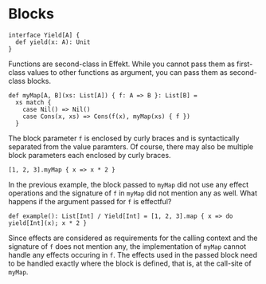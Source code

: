 # Blocks

```effekt:hidden
interface Yield[A] {
  def yield(x: A): Unit
}
```

Functions are second-class in Effekt. While you cannot pass them as first-class values to other functions as argument, you can pass them as second-class blocks.

```
def myMap[A, B](xs: List[A]) { f: A => B }: List[B] =
  xs match {
    case Nil() => Nil()
    case Cons(x, xs) => Cons(f(x), myMap(xs) { f })
  }
```

The block parameter `f` is enclosed by curly braces and is syntactically separated from the value paramters. Of course, there may also be multiple block parameters
each enclosed by curly braces.

```effekt:repl
[1, 2, 3].myMap { x => x * 2 }
```

In the previous example, the block passed to `myMap` did not use any effect operations and the signature of `f` in `myMap` did not mention any as well. What happens if
the argument passed for `f` is effectful?

```
def example(): List[Int] / Yield[Int] = [1, 2, 3].map { x => do yield[Int](x); x * 2 }
```

Since effects are considered as requirements for the calling context and the signature of `f` does not mention any, the implementation of `myMap` cannot handle any effects
occuring in `f`. The effects used in the passed block need to be handled exactly where the block is defined, that is, at the call-site of `myMap`.
